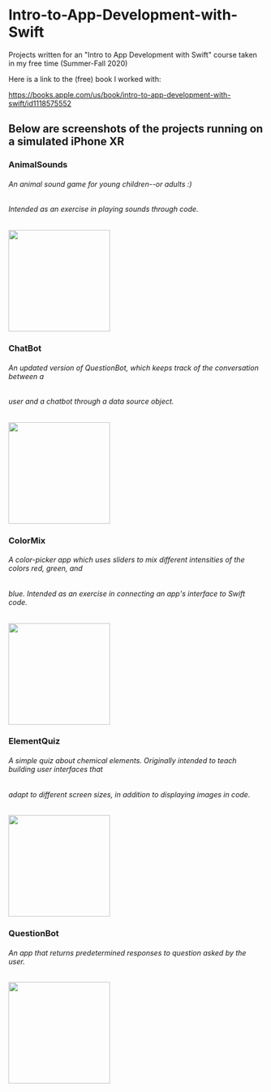# Intro-to-App-Development-with-Swift
Projects written for an "Intro to App Development with Swift" course taken in my free time (Summer-Fall 2020)

Here is a link to the (free) book I worked with: 

https://books.apple.com/us/book/intro-to-app-development-with-swift/id1118575552

## Below are screenshots of the projects running on a simulated iPhone XR

### AnimalSounds
###### An animal sound game for young children--or adults :) 
###### Intended as an exercise in playing sounds through code. 

<img src="https://user-images.githubusercontent.com/55996049/98600264-48bc8b00-22ab-11eb-9514-0430944975b1.jpeg" width="200">

### ChatBot
###### An updated version of QuestionBot, which keeps track of the conversation between a 
###### user and a chatbot through a data source object.

<img src="https://user-images.githubusercontent.com/55996049/98619406-2b9ab300-22d1-11eb-89b5-a197cdbd7d47.jpeg" width="200">

### ColorMix
###### A color-picker app which uses sliders to mix different intensities of the colors red, green, and 
###### blue. Intended as an exercise in connecting an app's interface to Swift code. 

<img src="https://user-images.githubusercontent.com/55996049/98619543-73213f00-22d1-11eb-8ec2-6506a20915a9.jpeg" width="200">

### ElementQuiz
###### A simple quiz about chemical elements. Originally intended to teach building user interfaces that
###### adapt to different screen sizes, in addition to displaying images in code. 

<img src="https://user-images.githubusercontent.com/55996049/98619692-c5faf680-22d1-11eb-9dcd-c7aec7297dd4.jpeg" width="200">

### QuestionBot
###### An app that returns predetermined responses to question asked by the user. 

<img src="https://user-images.githubusercontent.com/55996049/98619801-f5a9fe80-22d1-11eb-8d04-f2dbb09b91e2.jpeg" width="200">



